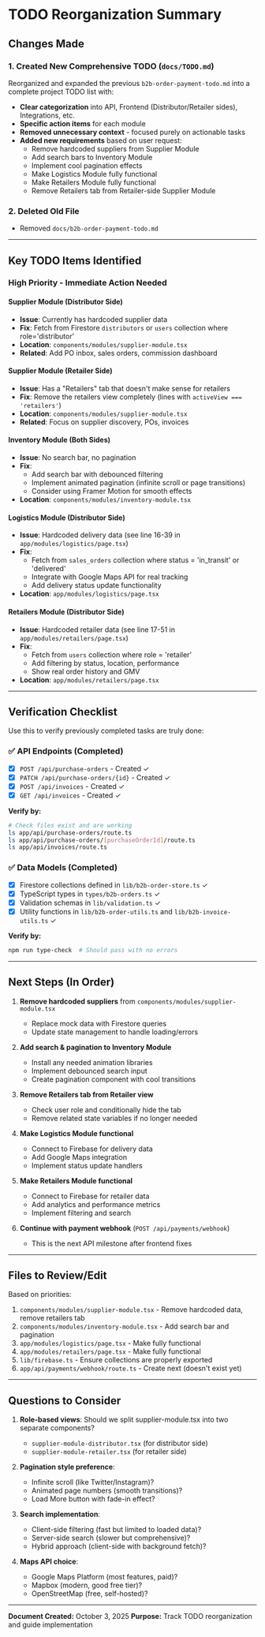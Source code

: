 # TODO Reorganization Summary

## Changes Made

### 1. Created New Comprehensive TODO (`docs/TODO.md`)
Reorganized and expanded the previous `b2b-order-payment-todo.md` into a complete project TODO list with:

- **Clear categorization** into API, Frontend (Distributor/Retailer sides), Integrations, etc.
- **Specific action items** for each module
- **Removed unnecessary context** - focused purely on actionable tasks
- **Added new requirements** based on user request:
  - Remove hardcoded suppliers from Supplier Module
  - Add search bars to Inventory Module
  - Implement cool pagination effects
  - Make Logistics Module fully functional
  - Make Retailers Module fully functional
  - Remove Retailers tab from Retailer-side Supplier Module

### 2. Deleted Old File
- Removed `docs/b2b-order-payment-todo.md`

---

## Key TODO Items Identified

### High Priority - Immediate Action Needed

#### Supplier Module (Distributor Side)
- **Issue**: Currently has hardcoded supplier data
- **Fix**: Fetch from Firestore `distributors` or `users` collection where role='distributor'
- **Location**: `components/modules/supplier-module.tsx`
- **Related**: Add PO inbox, sales orders, commission dashboard

#### Supplier Module (Retailer Side)
- **Issue**: Has a "Retailers" tab that doesn't make sense for retailers
- **Fix**: Remove the retailers view completely (lines with `activeView === 'retailers'`)
- **Location**: `components/modules/supplier-module.tsx`
- **Related**: Focus on supplier discovery, POs, invoices

#### Inventory Module (Both Sides)
- **Issue**: No search bar, no pagination
- **Fix**: 
  - Add search bar with debounced filtering
  - Implement animated pagination (infinite scroll or page transitions)
  - Consider using Framer Motion for smooth effects
- **Location**: `components/modules/inventory-module.tsx`

#### Logistics Module (Distributor Side)
- **Issue**: Hardcoded delivery data (see line 16-39 in `app/modules/logistics/page.tsx`)
- **Fix**: 
  - Fetch from `sales_orders` collection where status = 'in_transit' or 'delivered'
  - Integrate with Google Maps API for real tracking
  - Add delivery status update functionality
- **Location**: `app/modules/logistics/page.tsx`

#### Retailers Module (Distributor Side)
- **Issue**: Hardcoded retailer data (see line 17-51 in `app/modules/retailers/page.tsx`)
- **Fix**:
  - Fetch from `users` collection where role = 'retailer'
  - Add filtering by status, location, performance
  - Show real order history and GMV
- **Location**: `app/modules/retailers/page.tsx`

---

## Verification Checklist

Use this to verify previously completed tasks are truly done:

### ✅ API Endpoints (Completed)
- [x] `POST /api/purchase-orders` - Created ✓
- [x] `PATCH /api/purchase-orders/{id}` - Created ✓
- [x] `POST /api/invoices` - Created ✓
- [x] `GET /api/invoices` - Created ✓

**Verify by:**
```bash
# Check files exist and are working
ls app/api/purchase-orders/route.ts
ls app/api/purchase-orders/[purchaseOrderId]/route.ts
ls app/api/invoices/route.ts
```

### ✅ Data Models (Completed)
- [x] Firestore collections defined in `lib/b2b-order-store.ts` ✓
- [x] TypeScript types in `types/b2b-orders.ts` ✓
- [x] Validation schemas in `lib/validation.ts` ✓
- [x] Utility functions in `lib/b2b-order-utils.ts` and `lib/b2b-invoice-utils.ts` ✓

**Verify by:**
```bash
npm run type-check  # Should pass with no errors
```

---

## Next Steps (In Order)

1. **Remove hardcoded suppliers** from `components/modules/supplier-module.tsx`
   - Replace mock data with Firestore queries
   - Update state management to handle loading/errors

2. **Add search & pagination to Inventory Module**
   - Install any needed animation libraries
   - Implement debounced search input
   - Create pagination component with cool transitions

3. **Remove Retailers tab from Retailer view**
   - Check user role and conditionally hide the tab
   - Remove related state variables if no longer needed

4. **Make Logistics Module functional**
   - Connect to Firebase for delivery data
   - Add Google Maps integration
   - Implement status update handlers

5. **Make Retailers Module functional**
   - Connect to Firebase for retailer data
   - Add analytics and performance metrics
   - Implement filtering and search

6. **Continue with payment webhook** (`POST /api/payments/webhook`)
   - This is the next API milestone after frontend fixes

---

## Files to Review/Edit

Based on priorities:

1. `components/modules/supplier-module.tsx` - Remove hardcoded data, remove retailers tab
2. `components/modules/inventory-module.tsx` - Add search bar and pagination
3. `app/modules/logistics/page.tsx` - Make fully functional
4. `app/modules/retailers/page.tsx` - Make fully functional
5. `lib/firebase.ts` - Ensure collections are properly exported
6. `app/api/payments/webhook/route.ts` - Create next (doesn't exist yet)

---

## Questions to Consider

1. **Role-based views**: Should we split supplier-module.tsx into two separate components?
   - `supplier-module-distributor.tsx` (for distributor side)
   - `supplier-module-retailer.tsx` (for retailer side)

2. **Pagination style preference**: 
   - Infinite scroll (like Twitter/Instagram)?
   - Animated page numbers (smooth transitions)?
   - Load More button with fade-in effect?

3. **Search implementation**:
   - Client-side filtering (fast but limited to loaded data)?
   - Server-side search (slower but comprehensive)?
   - Hybrid approach (client-side with background fetch)?

4. **Maps API choice**:
   - Google Maps Platform (most features, paid)?
   - Mapbox (modern, good free tier)?
   - OpenStreetMap (free, self-hosted)?

---

**Document Created:** October 3, 2025
**Purpose:** Track TODO reorganization and guide implementation
